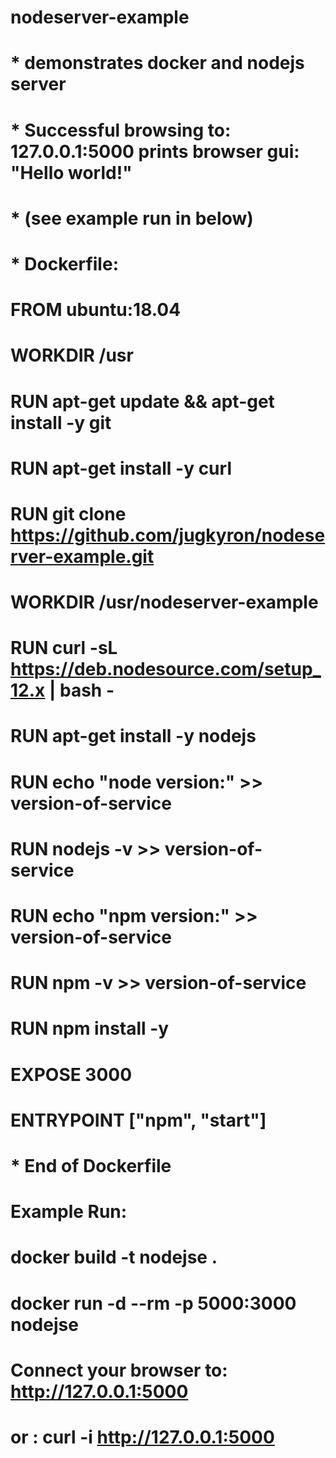 # nodeserver-example
# 
# * demonstrates docker and nodejs server 
# * Successful browsing to: 127.0.0.1:5000 prints browser gui: "Hello world!"
# * (see example run in below)
#
# * Dockerfile:
# FROM ubuntu:18.04
# WORKDIR /usr
# RUN apt-get update && apt-get install -y git
# RUN apt-get install -y curl
# RUN git clone https://github.com/jugkyron/nodeserver-example.git
# WORKDIR /usr/nodeserver-example
# RUN curl -sL https://deb.nodesource.com/setup_12.x | bash -
# RUN apt-get install -y nodejs
# RUN echo "node version:" >> version-of-service
# RUN nodejs -v >> version-of-service
# RUN echo "npm version:" >> version-of-service
# RUN npm -v >> version-of-service
# RUN npm install -y
# EXPOSE 3000
# ENTRYPOINT ["npm", "start"]
# * End of Dockerfile
#
# Example Run:
# docker build -t nodejse .
# docker run -d --rm -p 5000:3000 nodejse
# Connect your browser to: http://127.0.0.1:5000
# or : curl -i http://127.0.0.1:5000
